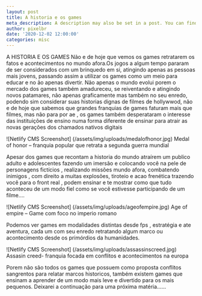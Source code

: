 ```yaml
---
layout: post
title: A historia e os games
meta_description: A description may also be set in a post. You can find more information about it in pages/about.md.
author: pixelbr
date: '2020-12-02 12:00:00'
categories: misc
---
```


A HISTORIA E OS GAMES
Não e de hoje que vemos os games retratarem os fatos e acontecimentos no mundo afora.Os jogos a algum tempo pararam de ser considerados com um brinquedo em si, atingindo apenas as pessoas mais jovens, passando assim a utilizar os games como um meio para educar e no ão apenas divertir. Não apenas o mundo evolui porem o mercado dos games também amadureceu, se reiventando e atingindo novos patamares, não apenas graficamente mas também no seu enredo, podendo sim considerar suas historias dignas de filmes de hollywwod, não e de hoje que sabemos que grandes franquias de games faturam mais  que filmes, mas não para por ae , os games também desperataram o interesse das instituições de ensino numa forma diferente de ensinar para atrair as novas gerações dos chamados nativos digitais


![Netlify CMS Screenshot] (/assets/img/uploads/medalofhonor.jpg)
Medal of honor – franquia popular que retrata a segunda guerra mundial

Apesar dos games que recontam a  historia do mundo atraírem um publico adulto e adolescentes fazendo um imersão e colocando você na pele de personagens fictícios , realizando missões mundo afora,  combatendo inimigos , com direito a muitas explosões, tiroteio e acao frenética trazendo você para o front real , podem ensinar e te mostrar como que tudo aconteceu de um modo fiel como se você estivesse participando de um filme....




![Netlify CMS Screenshot] (/assets/img/uploads/ageofempire.jpg)
Age of empire – Game com foco no imperio romano

Podemos  ver games em modalidades distintas desde fps , estratégia e ate aventura, cada um com seu enredo retratando algum marco ou acontecimento desde os primórdios da humanidades.





![Netlify CMS Screenshot] (/assets/img/uploads/assassinscreed.jpg)
Assasin creed- franquia focada em conflitos e acontecimentos na europa

Porem não são todos os games que possuem como proposta conflitos sangrentos para relatar marcos historicos, também existem games que ensinam a aprender de um modo mais leve e divertido para os mais pequenos.
Deixarei a continuação para uma próxima matéria......

